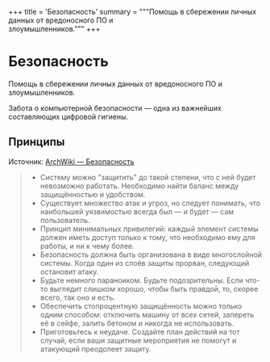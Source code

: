 +++
title = 'Безопасность'
summary = """Помощь в сбережении личных данных от вредоносного ПО и \
злоумышленников."""
+++

# Безопасность

Помощь в сбережении личных данных от вредоносного ПО и злоумышленников.

Забота о компьютерной безопасности — одна из важнейших составляющих цифровой
гигиены.

## Принципы

Источник:
[ArchWiki — Безопасность](https://wiki.archlinux.org/title/Security_(Русский)#Принципы)

> - Систему можно "защитить" до такой степени, что с ней будет невозможно
> работать. Необходимо найти баланс между защищённостью и удобством.
> - Существует множество атак и угроз, но следует понимать, что наибольшей
> уязвимостью всегда был — и будет — сам пользователь.
> - Принцип минимальных привилегий: каждый элемент системы должен иметь доступ
> только к тому, что необходимо ему для работы, и ни к чему более.
> - Безопасность должна быть организована в виде многослойной системы.
> Когда один из слоёв защиты прорван, следующий остановит атаку.
> - Будьте немного параноиком. Будьте подозрительны. Если что-то выглядит
> слишком хорошо, чтобы быть правдой, то, скорее всего, так оно и есть.
> - Обеспечить стопроцентную защищённость можно только одним способом:
> отключить машину от всех сетей, запереть её в сейфе, залить бетоном и никогда
> не использовать.
> - Приготовьтесь к неудаче. Создайте план действий на тот случай, если ваши
> защитные мероприятия не помогут и атакующий преодолеет защиту.
